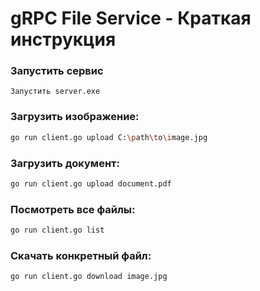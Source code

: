 # gRPC File Service - Краткая инструкция

### Запустить сервис
```
Запустить server.exe
```

### Загрузить изображение:
```bash
go run client.go upload C:\path\to\image.jpg
```

### Загрузить документ:
```bash
go run client.go upload document.pdf
```

### Посмотреть все файлы:
```bash
go run client.go list
```

### Скачать конкретный файл:
```bash
go run client.go download image.jpg
```
